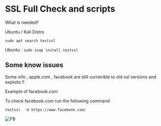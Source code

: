 # SSL Full Check and scripts 

What is needed? 

Ubuntu / Kali Distro 

```sudo apt search testssl```

Ubuntu : ``` sudo snap install testssl ```

## Some know issues

Some info , apple.com , facebook are still vurnerible to old ssl versions and exploits !!

Example of facebook.com 

To check facebook.com run the following command 

```testssl  -U https://www.facebook.com/```

![FB](https://imgur.com/a/MFndLQF.png)
